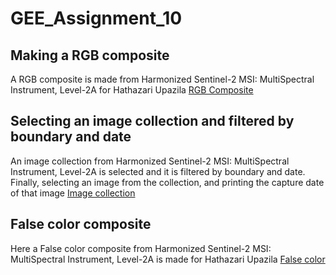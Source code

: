 # GEE_Assignment_10

## Making a RGB composite
A RGB composite is made from Harmonized Sentinel-2 MSI: MultiSpectral Instrument, Level-2A for Hathazari Upazila [RGB Composite](https://code.earthengine.google.com/df9209f5a684bdb79451ed306b37c676)

## Selecting an image collection and filtered by boundary and date

An image collection from Harmonized Sentinel-2 MSI: MultiSpectral Instrument, Level-2A is selected and it is filtered by boundary and date. Finally, selecting an image from the collection, and printing the capture date of that image [Image collection](https://code.earthengine.google.com/074f1754bc35dea3377587f9a7fa57ea)

## False color composite
Here a False color composite from Harmonized Sentinel-2 MSI: MultiSpectral Instrument, Level-2A is made for Hathazari Upazila [False color](https://code.earthengine.google.com/491ce4b630b9aba8cdf31fa2ad40f0ba)
